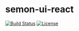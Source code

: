 
# semon-ui-react

[![Build Status](https://travis-ci.org/Hoofoo-WHU/semon-ui-react.svg?branch=master)](https://travis-ci.org/Hoofoo-WHU/semon-ui-react)
[![License](https://img.shields.io/github/license/hoofoo-WHU/semon-ui-react.svg?style=flat)](LICENSE)